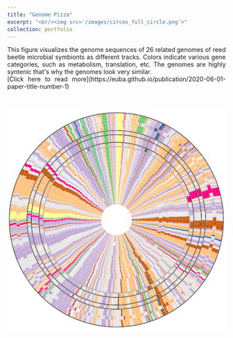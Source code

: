 ```yaml
---
title: "Genome Pizza"
excerpt: "<br/><img src='/images/circos_full_circle.png'>"
collection: portfolio
---
```

<p style='text-align: justify;'>
This figure visualizes the genome sequences of 26 related genomes of reed beetle microbial symbionts as different tracks. Colors indicate various gene categories, such as metabolism, translation, etc. The genomes are highly syntenic that's why the genomes look very similar.<br/>
[Click here to read more](https://euba.github.io/publication/2020-06-01-paper-title-number-1)
</p>
<br/><br/><img src='/images/circos_full_circle.png'>